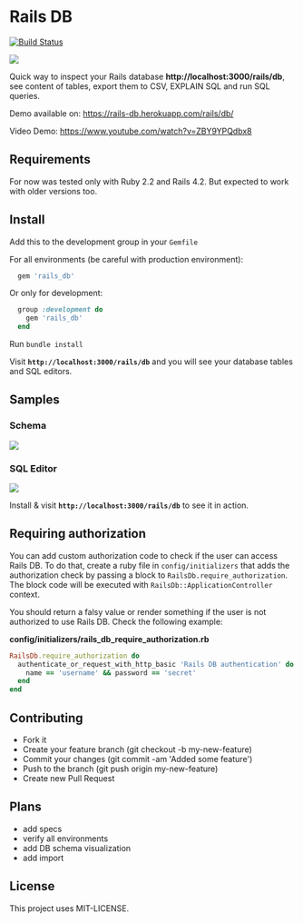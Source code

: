 # Rails DB

[![Build Status](https://travis-ci.org/igorkasyanchuk/rails_db.svg)](https://travis-ci.org/igorkasyanchuk/rails_db)

[<img src="https://raw.githubusercontent.com/igorkasyanchuk/rails_db/master/account_table.png?token=AAArXeu9-vtuW8nIvc9RE0nOIhGbwxkbks5WKlTLwA%3D%3D"
/>](https://rails-db.herokuapp.com/rails/db/)

Quick way to inspect your Rails database **http://localhost:3000/rails/db**, see content of tables, export them to CSV, EXPLAIN SQL and run SQL queries.

Demo available on: https://rails-db.herokuapp.com/rails/db/

Video Demo: https://www.youtube.com/watch?v=ZBY9YPQdbx8

## Requirements

For now was tested only with Ruby 2.2 and Rails 4.2. But expected to work with older versions too.

## Install

Add this to the development group in your `Gemfile`

For all environments (be careful with production environment):

```ruby
  gem 'rails_db'
```

Or only for development:

```ruby
  group :development do
    gem 'rails_db'
  end
```

Run `bundle install`

Visit **`http://localhost:3000/rails/db`** and you will see your database tables and SQL editors.

## Samples

### Schema

[<img src="https://raw.githubusercontent.com/igorkasyanchuk/rails_db/master/accounts_schema.png?token=AAArXU_ChN3xNN2MajLy2Tv98ij6XK4Pks5WKlT3wA%3D%3D"
/>](https://rails-db.herokuapp.com/rails/db/)

### SQL Editor

[<img src="https://raw.githubusercontent.com/igorkasyanchuk/rails_db/master/execute_sql.png?token=AAArXf26vwsPwvV2MhgxWUepGb0tT6g4ks5WKlUJwA%3D%3D"
/>](https://rails-db.herokuapp.com/rails/db/)

Install & visit **`http://localhost:3000/rails/db`** to see it in action.

## Requiring authorization

You can add custom authorization code to check if the user can access Rails DB. To do that, create a ruby file in `config/initializers` that adds the authorization check by passing a block to `RailsDb.require_authorization`. The block code will be executed with `RailsDb::ApplicationController` context.


You should return a falsy value or render something if the user is not authorized to use Rails DB. Check the following example:

**config/initializers/rails_db_require_authorization.rb**
```ruby
RailsDb.require_authorization do
  authenticate_or_request_with_http_basic 'Rails DB authentication' do |name, password|
    name == 'username' && password == 'secret'
  end
end
```

## Contributing

- Fork it
- Create your feature branch (git checkout -b my-new-feature)
- Commit your changes (git commit -am 'Added some feature')
- Push to the branch (git push origin my-new-feature)
- Create new Pull Request

## Plans

* add specs
* verify all environments
* add DB schema visualization
* add import

## License

This project uses MIT-LICENSE.
